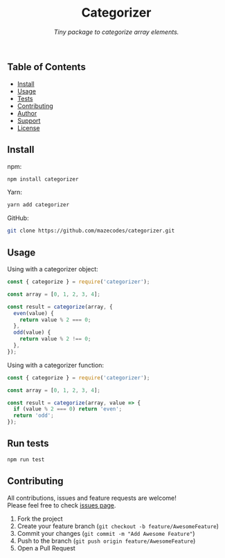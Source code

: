 <div align="center">
  <h1>Categorizer</h1>
  <p><i>Tiny package to categorize array elements.</i></p>
</div><br>

## Table of Contents

- [Install](#install)
- [Usage](#usage)
- [Tests](#run-tests)
- [Contributing](#contributing)
- [Author](#author)
- [Support](#show-your-support)
- [License](#license)

## Install

npm:

```bash
npm install categorizer
```

Yarn:

```bash
yarn add categorizer
```

GitHub:

```bash
git clone https://github.com/mazecodes/categorizer.git
```

## Usage

Using with a categorizer object:

```javascript
const { categorize } = require('categorizer');

const array = [0, 1, 2, 3, 4];

const result = categorize(array, {
  even(value) {
    return value % 2 === 0;
  },
  odd(value) {
    return value % 2 !== 0;
  },
});
```

Using with a categorizer function:

```javascript
const { categorize } = require('categorizer');

const array = [0, 1, 2, 3, 4];

const result = categorize(array, value => {
  if (value % 2 === 0) return 'even';
  return 'odd';
});
```

## Run tests

```bash
npm run test
```

## Contributing

All contributions, issues and feature requests are welcome!<br>
Please feel free to check [issues page](https://github.com/mazecodes/categorizer/issues).

1. Fork the project
1. Create your feature branch (`git checkout -b feature/AwesomeFeature`)
1. Commit your changes (`git commit -m "Add Awesome Feature"`)
1. Push to the branch (`git push origin feature/AwesomeFeature`)
1. Open a Pull Request
